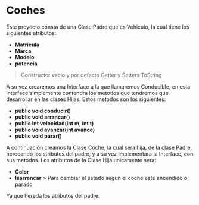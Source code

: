 # Coches

Este proyecto consta de una Clase Padre que es Vehiculo, la cual tiene los siguientes atributos:
* **Matricula**
* **Marca**
* **Modelo**
* **potencia**

> Constructor vacio y por defecto
> Getter y Setters
> ToString

A su vez crearemos una Interface a la que llamaremos Conducible, en esta interface
simplemente contendra los metodos que tendremos que desarrollar en las clases Hijas.
Estos metodos son los siguientes: 
* **public void conducir()**
* **public void arrancar()**
* **public int velocidad(int m, int t)**
* **public void avanzar(int avance)**
* **public void parar()**

A continuación creamos la Clase Coche, la cual sera hija, de la clase Padre, heredando los stributos del padre, y a su vez implementara la Interface, con sus metodos.
Los atributos de la Clase Hija unicamente sera:
* **Color**
* **Isarrancar** > Para cambiar el estado segun el coche este encendido o parado

Ya que hereda los atributos del padre.
